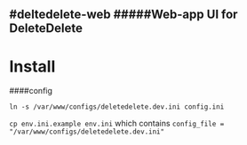 #deltedelete-web
#####Web-app UI for DeleteDelete
---



# Install

####config

`ln -s /var/www/configs/deletedelete.dev.ini config.ini`

`cp env.ini.example env.ini` which contains `config_file = "/var/www/configs/deletedelete.dev.ini"`





